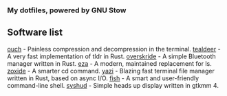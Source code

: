 ### My dotfiles, powered by GNU Stow

## Software list
[ouch](https://github.com/ouch-org/ouch) - Painless compression and decompression in the terminal.
[tealdeer](https://github.com/dbrgn/tealdeer) - A very fast implementation of tldr in Rust.
[overskride](https://github.com/kaii-lb/overskride) - A simple Bluetooth manager written in Rust.
[eza](https://github.com/eza-community/eza) - A modern, maintained replacement for ls.
[zoxide](https://github.com/ajeetdsouza/zoxide) - A smarter cd command.
[yazi](https://github.com/sxyazi/yazi) - Blazing fast terminal file manager written in Rust, based on async I/O.
[fish](https://github.com/fish-shell/fish-shell) - A smart and user-friendly command-line shell.
[syshud](https://github.com/System64fumo/syshud) - Simple heads up display written in gtkmm 4.
